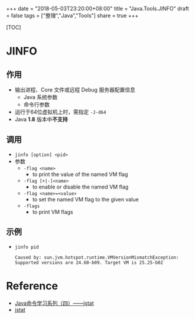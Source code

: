 +++
date = "2018-05-03T23:20:00+08:00"
title = "Java.Tools.JINFO"
draft = false
tags = ["整理","Java","Tools"]
share = true
+++

[TOC]

# JINFO
## 作用
- 输出进程、Core 文件或远程 Debug 服务器配置信息
    - Java 系统参数
    - 命令行参数
- 运行于64位虚拟机上时，需指定 `-J-d64`
- Java **1.8** 版本中**不支持**

## 调用
- `jinfo [option] <pid>`
- 参数
    - `-flag <name>`         
        - to print the value of the named VM flag
    - `-flag [+|-]<name>`    
        - to enable or disable the named VM flag
    - `-flag <name>=<value>` 
        - to set the named VM flag to the given value
    - `-flags`               
        - to print VM flags

## 示例
- `jinfo pid`
    ```
    Caused by: sun.jvm.hotspot.runtime.VMVersionMismatchException: Supported versions are 24.60-b09. Target VM is 25.25-b02
    ```

# Reference        
- [Java命令学习系列（四）——jstat](http://www.hollischuang.com/archives/481)
- [jstat](https://docs.oracle.com/javase/8/docs/technotes/tools/unix/jstat.html)